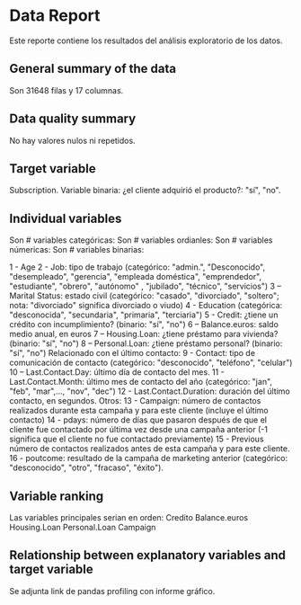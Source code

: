 # Data Report
Este reporte contiene los resultados del análisis exploratorio de los datos.

## General summary of the data
Son 31648 filas y 17 columnas.

## Data quality summary
No hay valores nulos ni repetidos.

## Target variable
Subscription. Variable binaria: ¿el cliente adquirió el producto?: "sí", "no".

## Individual variables
Son # variables categóricas:
Son # variables ordianles: 
Son # variables númericas: 
Son # variables binarias: 

1 - Age
2 - Job: tipo de trabajo (categórico: "admin.", "Desconocido", "desempleado", "gerencia", "empleada doméstica", "emprendedor", "estudiante", "obrero", "autónomo" , "jubilado", "técnico", "servicios")
3 – Marital Status: estado civil (categórico: "casado", "divorciado", "soltero"; nota: "divorciado" significa divorciado o viudo)
4 - Education (categórica: "desconocida", "secundaria", "primaria", "terciaria")
5 - Credit: ¿tiene un crédito con incumplimiento? (binario: "sí", "no")
6 – Balance.euros: saldo medio anual, en euros
7 – Housing.Loan: ¿tiene préstamo para vivienda? (binario: "sí", "no")
8 – Personal.Loan: ¿tiene préstamo personal? (binario: "sí", "no")
Relacionado con el último contacto:
9 - Contact: tipo de comunicación de contacto (categórico: "desconocido", "teléfono", "celular")
10 – Last.Contact.Day: último día de contacto del mes.
11 - Last.Contact.Month: último mes de contacto del año (categórico: "jan", "feb", "mar",…, "nov", "dec")
12 - Last.Contact.Duration: duración del último contacto, en segundos.
Otros:
13 - Campaign: número de contactos realizados durante esta campaña y para este cliente (incluye el último contacto)
14 - pdays: número de días que pasaron después de que el cliente fue contactado por última vez desde una campaña anterior (-1 significa que el cliente no fue contactado previamente)
15 - Previous número de contactos realizados antes de esta campaña y para este cliente.
16 - poutcome: resultado de la campaña de marketing anterior (categórico: "desconocido", "otro", "fracaso", "éxito").

## Variable ranking
Las variables principales serian en orden:
Credito
Balance.euros
Housing.Loan
Personal.Loan
Campaign

## Relationship between explanatory variables and target variable

Se adjunta link de pandas profiling con informe gráfico.

